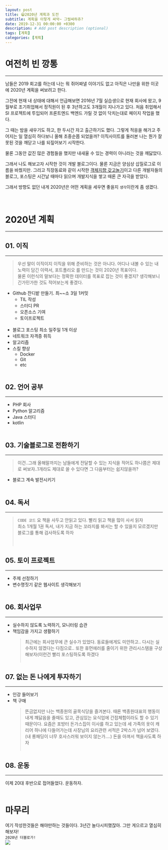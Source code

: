 ```yaml
---
layout: post
title: 😁2020년 계획과 도전
subtitle: 계획을 이렇게 싸악~ 그럴싸하쥬?
date: 2019-12-31 00:00:00 +0300
description: # Add post description (optional)
tags: [계획]
categories: [계획]
---
```


# 여전히 빈 깡통

---

남들은 2019 회고를 하는데 나는 뭐 쥐어짜낼 이야기도 없고 아직은 나만을 위한 이곳에 2020년 계획을 써보려고 한다.

그전에 현재 내 상태에 대해서 언급해보면 2016년 7월 실습생으로 현재 회사에 왔고, 9월부로 조기취업해서 정직원이 된 후 3년하고도 3개월이 지나가고 있다. 처음 취업해서 SI 프로젝트에 투입되어 프론트엔드 백엔드 가릴 것 없이 닥치는대로 페이지 작업을 했다.

그 때는 밤을 새우기도 하고, 한 두시간 자고 출근하기도 했다. 그렇게 적응을 해가고 주어지는 일 열심히 하다보니 올해 초중순쯤 되었을까? 이직사이트를 둘러본 나는 뭔가 잘못된 것을 깨닫고 나를 되짚어보기 시작한다.

물론 그동안 값진 많은 경험들을 했지만 내새울 수 있는 경력이 아니라는 것을 깨닳았다.

그래서 나도 해보고자 시작한 것이 개발 블로그이다. 물론 지금은 양심상 삽질로그로 이름을 바꿨지만. 그리고 직장동료와 같이 시작한 [객체지향 갖고놀기](https://github.com/PAPION93/Object-Oriented)이고 다른 개발자들의 블로그, 포스팅은 시간날 때마다 읽으며 개발지식을 쌓고 때론 큰 자극을 받았다.

그래서 방향도 없던 내게 2020년은 어떤 계획을 세우면 좋을지 `생각`이란게 좀 생겼다.
<br/>
<br/>
<br/>

# 2020년 계획

---

## 01. 이직

---

> 우선 말이 이직이지 이직을 위해 준비하는 것은 아니다. 어디나 내볼 수 있는 내 노력이 담긴 이력서, 포트폴리오 를 만드는 것이 2020년 목표이다.  
> 물론 이런식의 말보다는 정확한 데이터를 목표로 잡는 것이 좋겠지? 생각해보니 긴가민가한 것도 적어보는게 좋겠다.

-   Github 잔디밭 만들기. 최~~소 3일 1커밋
    -   TIL 작성
    -   스터디 PR
    -   오픈소스 기여
    -   토이프로젝트  
        <br/>
-   블로그 포스팅 최소 일주일 1개 이상
-   네트워크 자격증 취득
-   알고리즘
-   스킬 향상
    -   Docker
    -   Git
    -   etc
        <br/>
        <br/>

## 02. 언어 공부

---

-   PHP 회사
-   Python 알고리즘
-   Java 스터디
-   kotlin
    <br/>
    <br/>

## 03. 기술블로그로 전환하기

---

> 이건..그래 올해말까지는 남들에게 전달할 수 있는 지식을 적어도 하나쯤은 제대로 써보자..1개라도 제대로 쓸 수 있다면 그 다음부터는 쉽지않을까?

-   블로그 계속 발전시키기
    <br/>
    <br/>

## 04. 독서

---

> `CODE 코드` 요 책을 사두고 안읽고 있다. 빨리 읽고 책을 많이 사서 읽자  
> 최소 1개월 1권 독서, 내가 지금 하는 꼬라지를 봐서는 할 수 있을지 모르겠지만  
> 블로그를 통해 검사하도록 하자  
> <br/><br/>

## 05. 토이 프로젝트

---

-   주제 선정하기
-   변수명짓기 같은 웹사이트 생각해보기
    <br/>
    <br/>

## 06. 회사업무

---

-   실수하지 않도록 노력하기, 모니터링 습관
-   책임감을 가지고 생활하기
    > 최근에는 회사업무에 큰 실수가 있었다. 동료들에게도 미안하고.. 다시는 실수하지 않겠다는 다짐으로.. 또한 휴먼에러를 줄이기 위한 관리시스템을 구상해보자(이런건 빨리 포스팅하도록 하겠다
    > <br/><br/>

## 07. 없는 돈 나에게 투자하기

---

-   인강 들어보기
-   책 구매
    > 뜬금없지만 나는 백종원의 골목식당을 즐겨본다. 때론 백종원대표의 행동이 내게 꺠닳음을 줄때도 있고, 관심있는 요식업에 간접체험이라도 할 수 있기 때문이다. 요즘은 포방터 돈가스집이 이사를 하고 있는데 세 가족의 옷이 캐리어 하나에 다들어가는데 사장님의 요리관련 서적은 2박스가 넘어 보였다. (내 롱패딩이 너무 호사스러워 보이지 않는가....) 돈을 아껴서 책을사도록 하자
    > <br/><br/>

## 08. 운동

---

이제 20대 후반으로 접어들었다. 운동하자.
<br/>
<br/>

# 마무리

여기 작성한것들은 해야만하는 것들이다. 3년간 놀다시피했잖아. 그만 게으르고 열심히 해보자!  
`2020년 더블로가!`  
![](https://papion93.github.io/img/KakaoTalk_20200101_003619619.jpg)
